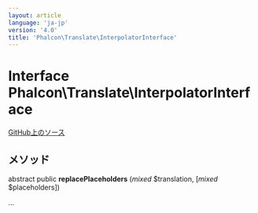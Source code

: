 ```yaml
---
layout: article
language: 'ja-jp'
version: '4.0'
title: 'Phalcon\Translate\InterpolatorInterface'
---
```


# Interface **Phalcon\Translate\InterpolatorInterface**

<a href="https://github.com/phalcon/cphalcon/tree/v4.0.0/phalcon/translate/interpolatorinterface.zep" class="btn btn-default btn-sm">GitHub上のソース</a>

## メソッド

abstract public **replacePlaceholders** (*mixed* $translation, [*mixed* $placeholders])

...